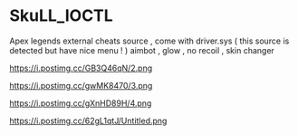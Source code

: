 # SkuLL_IOCTL
Apex legends external cheats source , come with driver.sys ( this source is detected but have nice menu ! )
aimbot , glow , no recoil , skin changer

https://i.postimg.cc/GB3Q46qN/2.png

https://i.postimg.cc/gwMK8470/3.png

https://i.postimg.cc/gXnHD89H/4.png

https://i.postimg.cc/62gL1qtJ/Untitled.png
